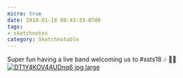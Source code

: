 ```yaml
---
micro: true
date: 2018-01-18 08:43:33-0700
tags:
- sketchnotes
category: Sketchnotable
---
```


Super fun having a live band welcoming us to #ssts18 🎶 ✍🏼 [![DT1Y4KOV4AUDnq6 jpg large](/uploads/2018/7a15de181b.jpg)](/uploads/2018/7a15de181b.jpg)